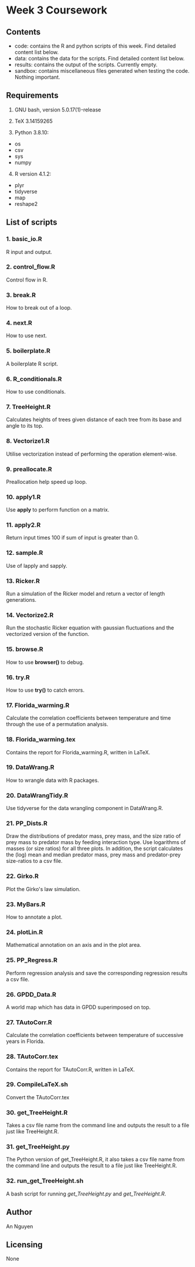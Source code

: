 # Week 3 Coursework 

## Contents
* code: contains the R and python scripts of this week. Find detailed content list below. 
* data: contains the data for the scripts. Find detailed content list below.
* results: contains the output of the scripts. Currently empty. 
* sandbox: contains miscellaneous files generated when testing the code. Nothing important.

## Requirements

1. GNU bash, version 5.0.17(1)-release

2. TeX 3.14159265

3. Python 3.8.10:
* os
* csv
* sys
* numpy

4. R version 4.1.2:
* plyr
* tidyverse
* map
* reshape2

## List of scripts

### 1. basic_io.R

R input and output.

### 2. control_flow.R

Control flow in R.

### 3. break.R

How to break out of a loop.

### 4. next.R

How to use next.

### 5. boilerplate.R

A boilerplate R script.

### 6. R_conditionals.R

How to use conditionals.

### 7. TreeHeight.R

Calculates heights of trees given distance of each tree from its base and angle to its top. 

### 8. Vectorize1.R

Utilise vectorization instead of performing the operation element-wise.

### 9. preallocate.R

Preallocation help speed up loop.

### 10. apply1.R

Use **apply** to perform function on a matrix.

### 11. apply2.R

Return input times 100 if sum of input is greater than 0. 

### 12. sample.R

Use of lapply and sapply.

### 13. Ricker.R

Run a simulation of the Ricker model and return a vector of length generations.

### 14. Vectorize2.R

Run the stochastic Ricker equation with gaussian fluctuations and the vectorized version of the function.

### 15. browse.R

How to use **browser()** to debug.

### 16. try.R

How to use **try()** to catch errors.

### 17. Florida_warming.R

Calculate the correlation coefficients between temperature and time through the use of a permutation analysis.

### 18. Florida_warming.tex

Contains the report for Florida_warming.R, written in LaTeX.

### 19. DataWrang.R

How to wrangle data with R packages. 

### 20. DataWrangTidy.R

Use tidyverse for the data wrangling component in DataWrang.R.

### 21. PP_Dists.R

Draw the distributions of predator mass, prey mass, and the size ratio of prey mass to predator mass by feeding interaction type. Use logarithms of masses (or size ratios) for all three plots. In addition, the script calculates the (log) mean and median predator mass, prey mass and predator-prey size-ratios to a csv file.

### 22. Girko.R

Plot the Girko's law simulation.

### 23. MyBars.R

How to annotate a plot. 

### 24. plotLin.R

Mathematical annotation on an axis and in the plot area.

### 25. PP_Regress.R

Perform regression analysis and save the corresponding regression results a csv file.

### 26. GPDD_Data.R

A world map which has data in GPDD superimposed on top.

### 27. TAutoCorr.R

Calculate the correlation coefficients between temperature of successive years in Florida.

### 28. TAutoCorr.tex

Contains the report for TAutoCorr.R, written in LaTeX.

### 29. CompileLaTeX.sh

Convert the TAutoCorr.tex

### 30. get_TreeHeight.R

Takes a csv file name from the command line and outputs the result to a file just like TreeHeight.R.

### 31. get_TreeHeight.py

The Python version of get_TreeHeight.R, it also takes a csv file name from the command line and outputs the result to a file just like TreeHeight.R.

### 32. run_get_TreeHeight.sh

A bash script for running *get_TreeHeight.py* and *get_TreeHeight.R*. 

## Author

An Nguyen

## Licensing

None
